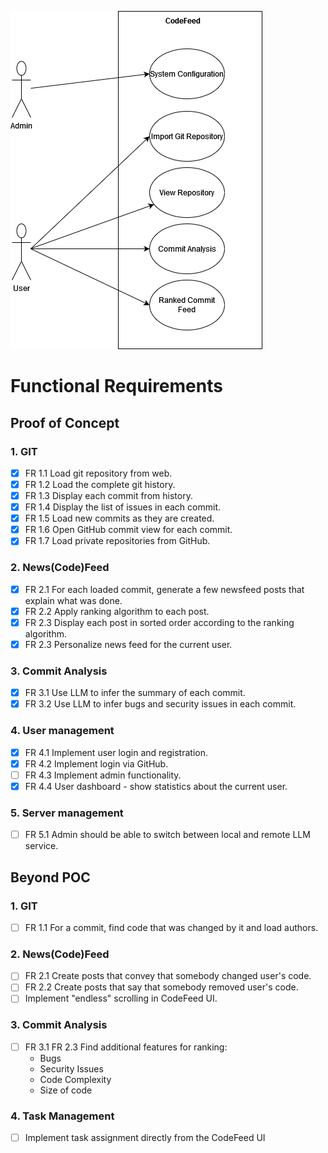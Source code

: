 ![Usecase](usecase.png)
# Functional Requirements
## Proof of Concept
### 1. GIT
 - [x] FR 1.1 Load git repository from web.
 - [x] FR 1.2  Load the complete git history.
 - [x] FR 1.3 Display each commit from history.
 - [x] FR 1.4 Display the list of issues in each commit.
 - [x] FR 1.5 Load new commits as they are created.
 - [x] FR 1.6 Open GitHub commit view for each commit.
 - [x] FR 1.7 Load private repositories from GitHub.
### 2. News(Code)Feed
 - [x] FR 2.1 For each loaded commit, generate a few newsfeed posts that explain what was done.
 - [x] FR 2.2 Apply ranking algorithm to each post.
 - [x] FR 2.3 Display each post in sorted order according to the ranking algorithm.
 - [x] FR 2.3 Personalize news feed for the current user.
### 3. Commit Analysis
 - [x] FR 3.1 Use LLM to infer the summary of each commit.
 - [x] FR 3.2 Use LLM to infer bugs and security issues in each commit.
### 4. User management
- [x] FR 4.1 Implement user login and registration.
- [x] FR 4.2 Implement login via GitHub.
- [ ] FR 4.3 Implement admin functionality.
- [x] FR 4.4 User dashboard - show statistics about the current user.
### 5. Server management
- [ ] FR 5.1 Admin should be able to switch between local and remote LLM service.

## Beyond POC
### 1. GIT
 - [ ] FR 1.1 For a commit, find code that was changed by it and load authors.
### 2. News(Code)Feed
 - [ ] FR 2.1 Create posts that convey that somebody changed user's code.
 - [ ] FR 2.2 Create posts that say that somebody removed user's code.
 - [ ] Implement "endless" scrolling in CodeFeed UI.
### 3. Commit Analysis
 - [ ] FR 3.1 FR 2.3 Find additional features for ranking:
     - Bugs
     - Security Issues
     - Code Complexity
     - Size of code
### 4. Task Management
 - [ ] Implement task assignment directly from the CodeFeed UI